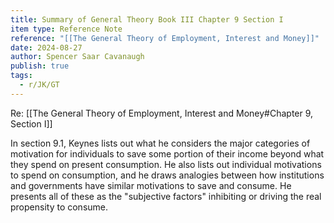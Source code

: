 ```yaml
---
title: Summary of General Theory Book III Chapter 9 Section I
item type: Reference Note
reference: "[[The General Theory of Employment, Interest and Money]]"
date: 2024-08-27
author: Spencer Saar Cavanaugh
publish: true
tags:
  - r/JK/GT
---
```

Re: [[The General Theory of Employment, Interest and Money#Chapter 9, Section I]]

In section 9.1, Keynes lists out what he considers the major categories of motivation for individuals to save some portion of their income beyond what they spend on present consumption. He also lists out individual motivations to spend on consumption, and he draws analogies between how institutions and governments have similar motivations to save and consume. He presents all of these as the "subjective factors" inhibiting or driving the real propensity to consume.